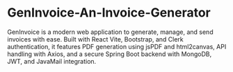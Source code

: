 # GenInvoice-An-Invoice-Generator
GenInvoice is a modern web application to generate, manage, and send invoices with ease. Built with React Vite, Bootstrap, and Clerk authentication, it features PDF generation using jsPDF and html2canvas, API handling with Axios, and a secure Spring Boot backend with MongoDB, JWT, and JavaMail integration.
